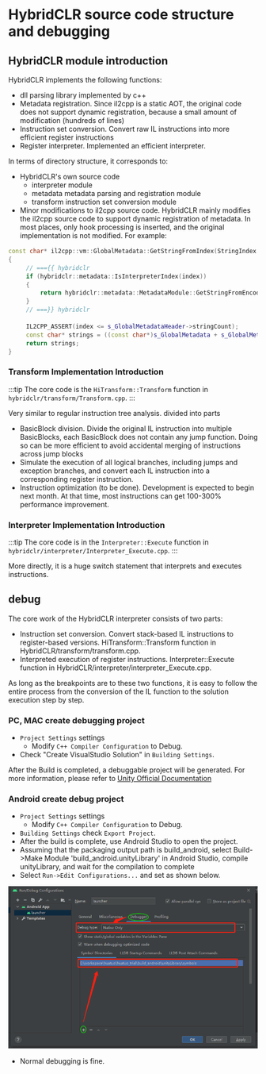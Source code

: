 # HybridCLR source code structure and debugging

## HybridCLR module introduction

HybridCLR implements the following functions:

- dll parsing library implemented by c++
- Metadata registration. Since il2cpp is a static AOT, the original code does not support dynamic registration, because a small amount of modification (hundreds of lines)
- Instruction set conversion. Convert raw IL instructions into more efficient register instructions
- Register interpreter. Implemented an efficient interpreter.

In terms of directory structure, it corresponds to:

- HybridCLR's own source code
   - interpreter module
   - metadata metadata parsing and registration module
   - transform instruction set conversion module
- Minor modifications to il2cpp source code. HybridCLR mainly modifies the il2cpp source code to support dynamic registration of metadata. In most places, only hook processing is inserted, and the original implementation is not modified. For example:

```cpp
const char* il2cpp::vm::GlobalMetadata::GetStringFromIndex(StringIndex index)
{
     // ==={{ hybridclr
     if (hybridclr::metadata::IsInterpreterIndex(index))
     {
         return hybridclr::metadata::MetadataModule::GetStringFromEncodeIndex(index);
     }
     // ===}} hybridclr

     IL2CPP_ASSERT(index <= s_GlobalMetadataHeader->stringCount);
     const char* strings = ((const char*)s_GlobalMetadata + s_GlobalMetadataHeader->stringOffset) + index;
     return strings;
}
```

### Transform Implementation Introduction

:::tip
The core code is the `HiTransform::Transform` function in `hybridclr/transform/Transform.cpp`.
:::

Very similar to regular instruction tree analysis. divided into parts

- BasicBlock division. Divide the original IL instruction into multiple BasicBlocks, each BasicBlock does not contain any jump function. Doing so can be more efficient to avoid accidental merging of instructions across jump blocks
- Simulate the execution of all logical branches, including jumps and exception branches, and convert each IL instruction into a corresponding register instruction.
- Instruction optimization (to be done). Development is expected to begin next month. At that time, most instructions can get 100-300% performance improvement.

### Interpreter Implementation Introduction

:::tip
The core code is in the `Interpreter::Execute` function in `hybridclr/interpreter/Interpreter_Execute.cpp`.
:::

More directly, it is a huge switch statement that interprets and executes instructions.

## debug

The core work of the HybridCLR interpreter consists of two parts:

- Instruction set conversion. Convert stack-based IL instructions to register-based versions. HiTransform::Transform function in HybridCLR/transform/transform.cpp.
- Interpreted execution of register instructions. Interpreter::Execute function in HybridCLR/interpreter/interpreter_Execute.cpp.

As long as the breakpoints are to these two functions, it is easy to follow the entire process from the conversion of the IL function to the solution execution step by step.

### PC, MAC create debugging project

- `Project Settings` settings
   - Modify `C++ Compiler Configuration` to Debug.
- Check "Create VisualStudio Solution" in `Building Settings`.

After the Build is completed, a debuggable project will be generated. For more information, please refer to [Unity Official Documentation](https://docs.unity3d.com/2020.3/Documentation/Manual/windowsstore-debugging-il2cpp.html)

### Android create debug project

- `Project Settings` settings
   - Modify `C++ Compiler Configuration` to Debug.
- `Building Settings` check `Export Project`.
- After the build is complete, use Android Studio to open the project.
- Assuming that the packaging output path is build_android, select Build->Make Module 'build_android.unityLibrary' in Android Studio, compile unityLibrary, and wait for the compilation to complete
- Select `Run->Edit Configurations...` and set as shown below.

![android studio debug](/img/hybridclr/android_studio_debug.png)
- Normal debugging is fine.
